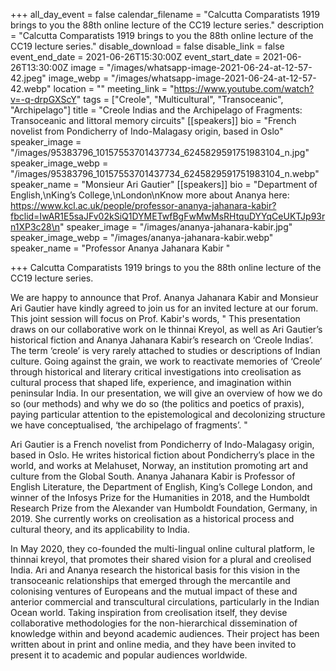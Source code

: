 +++
all_day_event = false
calendar_filename = "Calcutta Comparatists 1919 brings to you the 88th online lecture of the CC19 lecture series."
description = "Calcutta Comparatists 1919 brings to you the 88th online lecture of the CC19 lecture series."
disable_download = false
disable_link = false
event_end_date = 2021-06-26T15:30:00Z
event_start_date = 2021-06-26T13:30:00Z
image = "/images/whatsapp-image-2021-06-24-at-12-57-42.jpeg"
image_webp = "/images/whatsapp-image-2021-06-24-at-12-57-42.webp"
location = ""
meeting_link = "https://www.youtube.com/watch?v=-q-drpGXScY"
tags = ["Creole", "Multicultural", "Transoceanic", "Archipelago"]
title = "Creole Indias and the Archipelago of Fragments: Transoceanic and littoral memory circuits"
[[speakers]]
bio = "French novelist from Pondicherry of Indo-Malagasy origin, based in Oslo"
speaker_image = "/images/95383796_10157553701437734_6245829591751983104_n.jpg"
speaker_image_webp = "/images/95383796_10157553701437734_6245829591751983104_n.webp"
speaker_name = "Monsieur Ari Gautier"
[[speakers]]
bio = "Department of English,\nKing’s College,\nLondon\nKnow more about Ananya here: https://www.kcl.ac.uk/people/professor-ananya-jahanara-kabir?fbclid=IwAR1E5saJFv02kSiQ1DYMETwfBgFwMwMsRHtquDYYqCeUKTJp93rn1XP3c28\n"
speaker_image = "/images/ananya-jahanara-kabir.jpg"
speaker_image_webp = "/images/ananya-jahanara-kabir.webp"
speaker_name = "Professor Ananya Jahanara Kabir  "

+++
Calcutta Comparatists 1919 brings to you the 88th online lecture of the CC19 lecture series.

We are happy to announce that Prof. Ananya Jahanara Kabir and Monsieur Ari Gautier have kindly agreed to join us for an invited lecture at our forum. This joint session will focus on Prof. Kabir's words, " This presentation draws on our collaborative work on le thinnai Kreyol, as well as Ari Gautier’s historical fiction and Ananya Jahanara Kabir’s research on ‘Creole Indias’. The term ‘creole’ is very rarely attached to studies or descriptions of Indian culture. Going against the grain, we work to reactivate memories of ‘Creole’ through historical and literary critical investigations into creolisation as cultural process that shaped life, experience, and imagination within peninsular India. In our presentation, we will give an overview of how we do so (our methods) and why we do so (the politics and poetics of praxis), paying particular attention to the epistemological and decolonizing structure we have conceptualised, ‘the archipelago of fragments’. "

Ari Gautier is a French novelist from Pondicherry of Indo-Malagasy origin, based in Oslo. He writes historical fiction about Pondicherry’s place in the world, and works at Melahuset, Norway, an institution promoting art and culture from the Global South. Ananya Jahanara Kabir is Professor of English Literature, the Department of English, King’s College London, and winner of the Infosys Prize for the Humanities in 2018, and the Humboldt Research Prize from the Alexander van Humboldt Foundation, Germany, in 2019. She currently works on creolisation as a historical process and cultural theory, and its applicability to India.

In May 2020, they co-founded the multi-lingual online cultural platform, le thinnai kreyol, that promotes their shared vision for a plural and creolised India. Ari and Ananya research the historical basis for this vision in the transoceanic relationships that emerged through the mercantile and colonising ventures of Europeans and the mutual impact of these and anterior commercial and transcultural circulations, particularly in the Indian Ocean world. Taking inspiration from creolisation itself, they devise collaborative methodologies for the non-hierarchical dissemination of knowledge within and beyond academic audiences. Their project has been written about in print and online media, and they have been invited to present it to academic and popular audiences worldwide.